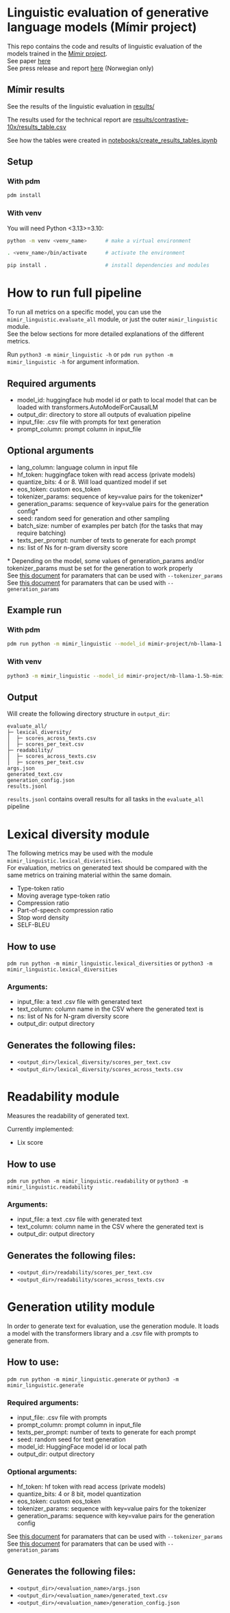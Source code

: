 # Linguistic evaluation of generative language models (Mímir project)

This repo contains the code and results of linguistic evaluation of the models trained in the [Mímir project](https://www.ntnu.edu/norllm/the-project-mimir-on-copyrighted-content).  
See paper [here](https://dspace.ut.ee/items/a111af0f-9aaf-422b-a69f-6f25ce99f25d)  
See press release and report [here](https://www.nb.no/pressemeldinger/forskningsprosjekt-viser-rettighetsbelagt-innhold-gir-norske-sprakmodeller-hoy-kvalitet/) (Norwegian only) 

## Mímir results 
See the results of the linguistic evaluation in [results/](results)  

The results used for the technical report are [results/contrastive-10x/results_table.csv](results/contrastive-10x/results_table.csv)

See how the tables were created in [notebooks/create_results_tables.ipynb](notebooks/create_results_tables.ipynb)

## Setup
### With pdm
```bash
pdm install
```

### With venv
You will need Python <3.13>=3.10:
```bash
python -m venv <venv_name>      # make a virtual environment

. <venv_name>/bin/activate      # activate the environment

pip install .                   # install dependencies and modules
```

# How to run full pipeline
To run all metrics on a specific model, you can use the `mimir_linguistic.evaluate_all` module, or just the outer `mimir_linguistic` module.  
See the below sections for more detailed explanations of the different metrics.

Run `python3 -m mimir_linguistic -h` or `pdm run python -m mimir_linguistic -h` for argument information.

## Required arguments
- model_id:                  huggingface hub model id or path to local model that can be loaded with transformers.AutoModelForCausalLM
- output_dir:                directory to store all outputs of evaluation pipeline
- input_file:                .csv file with prompts for text generation
- prompt_column:             prompt column in input_file


## Optional arguments
- lang_column:              language column in input file
- hf_token:                 huggingface token with read access (private models)                
- quantize_bits:            4 or 8. Will load quantized model if set                            
- eos_token:                 custom eos_token                                          
- tokenizer_params:          sequence of key=value pairs for the tokenizer*           
- generation_params:         sequence of key=value pairs for the generation config*  
- seed:                      random seed for generation and other sampling
- batch_size:                number of examples per batch (for the tasks that may require batching)  
- texts_per_prompt:          number of texts to generate for each prompt
- ns:                        list of Ns for n-gram diversity score

\* Depending on the model, some values of generation_params and/or tokenizer_params must be set for the generation to work properly  
See [this document](https://huggingface.co/docs/transformers/v4.15.0/main_classes/tokenizer#transformers.PreTrainedTokenizerBase.__call__) for paramaters that can be used with  `--tokenizer_params`  
See [this document](https://huggingface.co/docs/transformers/v4.39.3/en/main_classes/text_generation#transformers.GenerationConfig) for paramaters that can be used with `--generation_params`

## Example run 

### With pdm
```bash
pdm run python -m mimir_linguistic --model_id mimir-project/nb-llama-1.5b-mimirbase --input_file sentence-starters/sentence_starters.csv --prompt_column prompt --output_dir output/mimir-project/nb-llama-1.5b-mimirbase --generation_params max_new_tokens=200 min_new_tokens=170
```


### With venv
```bash
python3 -m mimir_linguistic --model_id mimir-project/nb-llama-1.5b-mimirbase --input_file sentence-starters/sentence_starters.csv --prompt_column prompt --output_dir output/mimir-project/nb-llama-1.5b-mimirbase --generation_params max_new_tokens=200 min_new_tokens=170
```


## Output
Will create the following directory structure in `output_dir`:
```
evaluate_all/
├─ lexical_diversity/
│  ├─ scores_across_texts.csv
│  ├─ scores_per_text.csv
├─ readability/
│  ├─ scores_across_texts.csv
│  ├─ scores_per_text.csv
args.json
generated_text.csv
generation_config.json
results.jsonl
```

`results.jsonl`  contains overall results for all tasks in the `evaluate_all` pipeline

# Lexical diversity module

The following metrics may be used with the module `mimir_linguistic.lexical_diviersities`.  
For evaluation, metrics on generated text should be compared with the same metrics on training material within the same domain.

- Type-token ratio
- Moving average type-token ratio
- Compression ratio
- Part-of-speech compression ratio   
- Stop word density
- SELF-BLEU

## How to use

`pdm run python -m mimir_linguistic.lexical_diversities` or `python3 -m mimir_linguistic.lexical_diversities`

### Arguments:
- input_file: a text .csv file with generated text                                                
- text_column: column name in the CSV where the generated text is
- ns: list of Ns for N-gram diversity score                              
- output_dir: output directory

## Generates the following files:
- `<output_dir>/lexical_diversity/scores_per_text.csv`
- `<output_dir>/lexical_diversity/scores_across_texts.csv`

# Readability module
Measures the readability of generated text. 

Currently implemented:
- Lix score

## How to use
`pdm run python -m mimir_linguistic.readability` or `python3 -m mimir_linguistic.readability`

### Arguments:  
- input_file: a text .csv file with generated text                                                
- text_column: column name in the CSV where the generated text is
- output_dir:    output directory

## Generates the following files:
- `<output_dir>/readability/scores_per_text.csv`
- `<output_dir>/readability/scores_across_texts.csv`

# Generation utility module
In order to generate text for evaluation, use the generation module. 
It loads a model with the transformers library and a .csv file with prompts to generate from.  


## How to use:

`pdm run python -m mimir_linguistic.generate` or `python3 -m mimir_linguistic.generate`


### Required arguments:
- input_file: .csv file with prompts
- prompt_column: prompt column in input_file
- texts_per_prompt: number of texts to generate for each prompt
- seed: random seed for text generation
- model_id: HuggingFace model id or local path      
- output_dir: output directory

### Optional arguments:

- hf_token:           hf token with read access (private models)               
- quantize_bits:      4 or 8 bit, model quantization                            
- eos_token:          custom eos_token                                          
- tokenizer_params:   sequence with key=value pairs for the tokenizer    
- generation_params:  sequence with key=value pairs for the generation config

See [this document](https://huggingface.co/docs/transformers/v4.15.0/main_classes/tokenizer#transformers.PreTrainedTokenizerBase.__call__) for paramaters that can be used with  `--tokenizer_params`  
See [this document](https://huggingface.co/docs/transformers/v4.39.3/en/main_classes/text_generation#transformers.GenerationConfig) for paramaters that can be used with `--generation_params`

## Generates the following files:
- `<output_dir>/<evaluation_name>/args.json`           
- `<output_dir>/<evaluation_name>/generated_text.csv`         
- `<output_dir>/<evaluation_name>/generation_config.json` 

